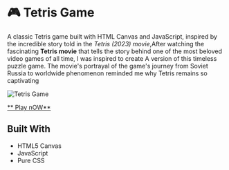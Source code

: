 # 🎮 Tetris Game

A classic Tetris game built with HTML Canvas and JavaScript, inspired by the incredible story told in the *Tetris (2023) movie*,After watching the fascinating **Tetris movie** that tells the story behind one of the most beloved video games of all time, I was inspired to create A version of this timeless puzzle game. The movie's portrayal of the game's journey from Soviet Russia to worldwide phenomenon reminded me why Tetris remains so captivating

![Tetris Game](https://img.shields.io/badge/Game-Tetris-blue?style=for-the-badge&logo=javascript)


[** Play nOW**](https://haytamraba.github.io/tetris-game/)


##  Built With

- HTML5 Canvas
- JavaScript
- Pure CSS

